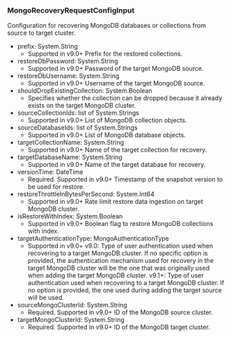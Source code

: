 ### MongoRecoveryRequestConfigInput
Configuration for recovering MongoDB databases or collections from source to target cluster.

- prefix: System.String
  - Supported in v9.0+
      Prefix for the restored collections.
- restoreDbPassword: System.String
  - Supported in v9.0+
      Password of the target MongoDB source.
- restoreDbUsername: System.String
  - Supported in v9.0+
      Username of the target MongoDB source.
- shouldDropExistingCollection: System.Boolean
  - Specifies whether the collection can be dropped because it already exists on the target MongoDB cluster.
- sourceCollectionIds: list of System.Strings
  - Supported in v9.0+
      List of MongoDB collection objects.
- sourceDatabaseIds: list of System.Strings
  - Supported in v9.0+
      List of MongoDB database objects.
- targetCollectionName: System.String
  - Supported in v9.0+
      Name of the target collection for recovery.
- targetDatabaseName: System.String
  - Supported in v9.0+
      Name of the target database for recovery.
- versionTime: DateTime
  - Required. Supported in v9.0+
      Timestamp of the snapshot version to be used for restore.
- restoreThrottleInBytesPerSecond: System.Int64
  - Supported in v9.0+
      Rate limit restore data ingestion on target MongoDB cluster.
- isRestoreWithIndex: System.Boolean
  - Supported in v9.0+
      Boolean flag to restore MongoDB collections with index.
- targetAuthenticationType: MongoAuthenticationType
  - Supported in v9.0+
      v9.0: Type of user authentication used when recovering to a target MongoDB cluster. If no specific option is provided, the authentication mechanism used for recovery in the target MongoDB cluster will be the one that was originally used when adding the target MongoDB cluster.
      v9.1+: Type of user authentication used when recovering to a target MongoDB cluster. If no option is provided, the one used during adding the target source will be used.
- sourceMongoClusterId: System.String
  - Required. Supported in v9.0+
      ID of the MongoDB source cluster.
- targetMongoClusterId: System.String
  - Required. Supported in v9.0+
      ID of the MongoDB target cluster.
